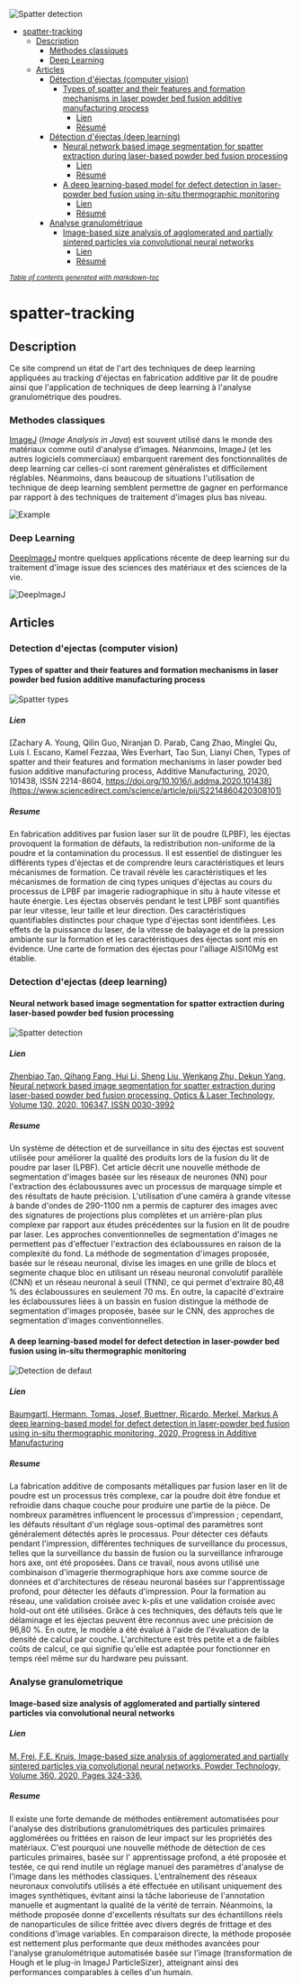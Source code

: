 ![Spatter detection](spatter.gif "Spatter examples")


- [spatter-tracking](#spatter-tracking)
  * [Description](#description)
    + [Méthodes classiques](#methodes-classiques)
    + [Deep Learning](#deep-learning)
  * [Articles](#articles)
    + [Détection d'éjectas (computer vision)](#detection-d-ejectas--computer-vision-)
      - [Types of spatter and their features and formation mechanisms in laser powder bed fusion additive manufacturing process](#types-of-spatter-and-their-features-and-formation-mechanisms-in-laser-powder-bed-fusion-additive-manufacturing-process)
        * [Lien](#lien)
        * [Résumé](#resume)
    + [Détection d'éjectas (deep learning)](#detection-d-ejectas--deep-learning-)
      - [Neural network based image segmentation for spatter extraction during laser-based powder bed fusion processing](#neural-network-based-image-segmentation-for-spatter-extraction-during-laser-based-powder-bed-fusion-processing)
        * [Lien](#lien-1)
        * [Résumé](#resume-1)
      - [A deep learning-based model for defect detection in laser-powder bed fusion using in-situ thermographic monitoring](#a-deep-learning-based-model-for-defect-detection-in-laser-powder-bed-fusion-using-in-situ-thermographic-monitoring)
        * [Lien](#lien-2)
        * [Résumé](#resume-2)
    + [Analyse granulométrique](#analyse-granulometrique)
      - [Image-based size analysis of agglomerated and partially sintered particles via convolutional neural networks](#image-based-size-analysis-of-agglomerated-and-partially-sintered-particles-via-convolutional-neural-networks)
        * [Lien](#lien-3)
        * [Résumé](#resume-3)

<small><i><a href='http://ecotrust-canada.github.io/markdown-toc/'>Table of contents generated with markdown-toc</a></i></small>


# spatter-tracking

## Description 

Ce site comprend un état de l'art des techniques de deep learning appliquées au tracking d'éjectas en fabrication additive par lit de poudre ainsi
que l'application de techniques de deep learning à l'analyse granulométrique des poudres.

### Methodes classiques 

[ImageJ](https://fr.wikipedia.org/wiki/ImageJ) (_Image Analysis in Java_) est souvent utilisé dans le monde des matériaux comme outil d'analyse d'images. Néanmoins, ImageJ (et les autres logiciels commerciaux) embarquent rarement
des fonctionnalités de deep learning car celles-ci sont rarement généralistes et difficilement réglables. Néanmoins, dans beaucoup de situations l'utilisation de technique de deep learning semblent permettre de gagner en performance par rapport à des techniques de traitement d'images plus bas niveau.

![Example](https://www.fzu.cz/~dominecf/granulo/img/particles_found.png)



### Deep Learning

[DeepImageJ](https://deepimagej.github.io/deepimagej/index.html) montre quelques applications récente de deep learning sur du traitement d'image issue des sciences des matériaux et des sciences de la vie.

![DeepImageJ](https://deepimagej.github.io/deepimagej/images/deepimagej_logo.png)


## Articles

### Detection d'ejectas (computer vision)

#### Types of spatter and their features and formation mechanisms in laser powder bed fusion additive manufacturing process

![Spatter types](https://ars.els-cdn.com/content/image/1-s2.0-S2214860420308101-gr6.jpg)

##### Lien

[Zachary A. Young, Qilin Guo, Niranjan D. Parab, Cang Zhao, Minglei Qu, Luis I. Escano, Kamel Fezzaa, Wes Everhart, Tao Sun, Lianyi Chen,
Types of spatter and their features and formation mechanisms in laser powder bed fusion additive manufacturing process,
Additive Manufacturing,
2020,
101438,
ISSN 2214-8604,
https://doi.org/10.1016/j.addma.2020.101438](https://www.sciencedirect.com/science/article/pii/S2214860420308101)

##### Resume

En fabrication additives par fusion laser sur lit de poudre (LPBF), les éjectas provoquent la formation de défauts, la redistribution non-uniforme de la poudre et la contamination du processus. Il est essentiel de distinguer les différents types d'éjectas et de comprendre leurs caractéristiques et leurs mécanismes de formation. Ce travail révèle les caractéristiques et les mécanismes de formation de cinq types uniques d'éjectas au cours du processus de LPBF par imagerie radiographique in situ à haute vitesse et haute énergie. Les éjectas observés pendant le test LPBF sont quantifiés par leur vitesse, leur taille et leur direction. Des caractéristiques quantifiables distinctes pour chaque type d'éjectas sont identifiées. Les effets de la puissance du laser, de la vitesse de balayage et de la pression ambiante sur la formation et les caractéristiques des éjectas sont mis en évidence. Une carte de formation des éjectas pour l'alliage AlSi10Mg est établie.


### Detection d'ejectas (deep learning)

#### Neural network based image segmentation for spatter extraction during laser-based powder bed fusion processing

![Spatter detection](https://ars.els-cdn.com/content/image/1-s2.0-S0030399220309804-gr5.jpg "Spatter detection")

##### Lien

[Zhenbiao Tan, Qihang Fang, Hui Li, Sheng Liu, Wenkang Zhu, Dekun Yang,
Neural network based image segmentation for spatter extraction during laser-based powder bed fusion processing,
Optics & Laser Technology,
Volume 130,
2020,
106347,
ISSN 0030-3992](https://www.sciencedirect.com/science/article/pii/S0030399220309804?dgcid=rss_sd_all)

##### Resume 

Un système de détection et de surveillance in situ des éjectas est souvent utilisée pour améliorer la qualité des produits lors de la fusion du lit de poudre par laser (LPBF). Cet article décrit une nouvelle méthode de segmentation d'images basée sur les réseaux de neurones (NN) pour l'extraction des éclaboussures avec un processus de marquage simple et des résultats de haute précision. L'utilisation d'une caméra à grande vitesse à bande d'ondes de 290-1100 nm a permis de capturer des images avec des signatures de projections plus complètes et un arrière-plan plus complexe par rapport aux études précédentes sur la fusion en lit de poudre par laser. Les approches conventionnelles de segmentation d'images ne permettent pas d'effectuer l'extraction des éclaboussures en raison de la complexité du fond. La méthode de segmentation d'images proposée, basée sur le réseau neuronal, divise les images en une grille de blocs et segmente chaque bloc en utilisant un réseau neuronal convolutif parallèle (CNN) et un réseau neuronal à seuil (TNN), ce qui permet d'extraire 80,48 % des éclaboussures en seulement 70 ms. En outre, la capacité d'extraire les éclaboussures liées à un bassin en fusion distingue la méthode de segmentation d'images proposée, basée sur le CNN, des approches de segmentation d'images conventionnelles.



#### A deep learning-based model for defect detection in laser-powder bed fusion using in-situ thermographic monitoring

![Detection de defaut](https://media.springernature.com/lw685/springer-static/image/art%3A10.1007%2Fs40964-019-00108-3/MediaObjects/40964_2019_108_Fig1_HTML.png?as=webp)

##### Lien

[Baumgartl, Hermann, Tomas, Josef, Buettner, Ricardo, Merkel, Markus
A deep learning-based model for defect detection in laser-powder bed fusion using in-situ thermographic monitoring,
2020, Progress in Additive Manufacturing](https://link.springer.com/article/10.1007/s40964-019-00108-3)

##### Resume 
La fabrication additive de composants métalliques par fusion laser en lit de poudre est un processus très complexe, car la poudre doit être fondue et refroidie dans chaque couche pour produire une partie de la pièce. De nombreux paramètres influencent le processus d'impression ; cependant, les défauts résultant d'un réglage sous-optimal des paramètres sont généralement détectés après le processus. Pour détecter ces défauts pendant l'impression, différentes techniques de surveillance du processus, telles que la surveillance du bassin de fusion ou la surveillance infrarouge hors axe, ont été proposées. Dans ce travail, nous avons utilisé une combinaison d'imagerie thermographique hors axe comme source de données et d'architectures de réseau neuronal basées sur l'apprentissage profond, pour détecter les défauts d'impression. Pour la formation au réseau, une validation croisée avec k-plis et une validation croisée avec hold-out ont été utilisées. Grâce à ces techniques, des défauts tels que le délaminage et les éjectas peuvent être reconnus avec une précision de 96,80 %. En outre, le modèle a été évalué à l'aide de l'évaluation de la densité de calcul par couche. L'architecture est très petite et a de faibles coûts de calcul, ce qui signifie qu'elle est adaptée pour fonctionner en temps réel même sur du hardware peu puissant.

### Analyse granulometrique

#### Image-based size analysis of agglomerated and partially sintered particles via convolutional neural networks

##### Lien

[M. Frei, F.E. Kruis,
Image-based size analysis of agglomerated and partially sintered particles via convolutional neural networks,
Powder Technology,
Volume 360,
2020,
Pages 324-336,](https://www.sciencedirect.com/science/article/pii/S003259101930854X)

##### Resume 

Il existe une forte demande de méthodes entièrement automatisées pour l'analyse des distributions granulométriques des particules primaires agglomérées ou frittées en raison de leur impact sur les propriétés des matériaux. C'est pourquoi une nouvelle méthode de détection de ces particules primaires, basée sur l' apprentissage profond, a été proposée et testée, ce qui rend inutile un réglage manuel des paramètres d'analyse de l'image dans les méthodes classiques.
L'entraînement des réseaux neuronaux convolutifs utilisés a été effectuée en utilisant uniquement des images synthétiques, évitant ainsi la tâche laborieuse de l'annotation manuelle et augmentant la qualité de la vérité de terrain. Néanmoins, la méthode proposée donne d'excellents résultats sur des échantillons réels de nanoparticules de silice frittée avec divers degrés de frittage et des conditions d'image variables.
En comparaison directe, la méthode proposée est nettement plus performante que deux méthodes avancées pour l'analyse granulométrique automatisée basée sur l'image (transformation de Hough et le plug-in ImageJ ParticleSizer), atteignant ainsi des performances comparables à celles d'un humain.
